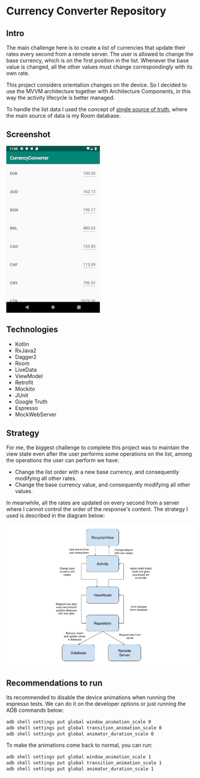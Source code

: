 # Currency Converter Repository

## Intro
The main challenge here is to create a list of currencies that update their rates every second from a remote server. The user is allowed to change the base currency, which is on the first position in the list. Whenever the base value is changed, all the other values must change correspondingly with its own rate.

This project considers orientation changes on the device. So I decided to use the MVVM architecture together with Architecture Components, in this way the activity lifecycle is better managed.

To handle the list data I used the concept of [single source of truth](https://developer.android.com/jetpack/docs/guide#persisting_data), where the main source of data is my Room database.

## Screenshot
![](images/AppScreenshot.png)

## Technologies
* Kotlin
* RxJava2
* Dagger2
* Room
* LiveData
* ViewModel
* Retrofit
* Mockito
* JUnit
* Google Truth
* Espresso
* MockWebServer

## Strategy
For me, the biggest challenge to complete this project was to maintain the view state even after the user performs some operations on the list, among the operations the user can perform we have:

* Change the list order with a new base currency, and consequently modifying all other rates.
* Change the base currency value, and consequently modifying all other values.

In meanwhile, all the rates are updated on every second from a server where I cannot control the order of the response's content. The strategy I used is described in the diagram below:

![](images/Strategy.png)

## Recommendations to run
Its recommended to disable the device animations when running the espresso tests.
We can do it on the developer options or just running the ADB commands below:

```
adb shell settings put global window_animation_scale 0
adb shell settings put global transition_animation_scale 0
adb shell settings put global animator_duration_scale 0
```

To make the animations come back to normal, you can run:

```
adb shell settings put global window_animation_scale 1
adb shell settings put global transition_animation_scale 1
adb shell settings put global animator_duration_scale 1
```